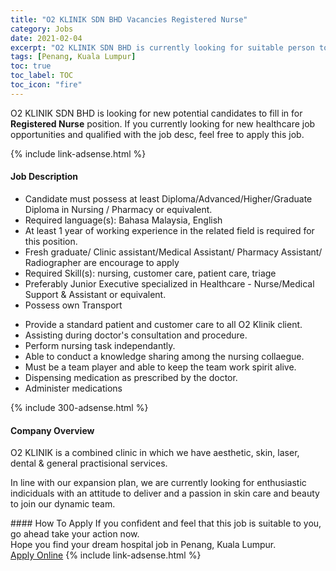 ```yaml
---
title: "O2 KLINIK SDN BHD Vacancies Registered Nurse" 
category: Jobs 
date: 2021-02-04 
excerpt: "O2 KLINIK SDN BHD is currently looking for suitable person to fill in the Registered Nurse which positioned at Penang, Kuala Lumpur" 
tags: [Penang, Kuala Lumpur] 
toc: true 
toc_label: TOC 
toc_icon: "fire" 
--- 
```


<p>O2 KLINIK SDN BHD is looking for new potential candidates to fill in for <b>Registered Nurse</b> position. If you currently looking for new healthcare job opportunities and qualified with the job desc, feel free to apply this job.
</p>{% include link-adsense.html %} 
<div><div><h4>Job Description</h4></div><div><div><span><div><ul><li>Candidate must possess at least Diploma/Advanced/Higher/Graduate Diploma in Nursing / Pharmacy or equivalent.</li><li>Required language(s): Bahasa Malaysia, English</li><li>At least 1 year of working experience in the related field is required for this position.</li><li>Fresh graduate/ Clinic assistant/Medical Assistant/ Pharmacy Assistant/ Radiographer are encourage to apply</li><li>Required Skill(s): nursing, customer care, patient care, triage</li><li>Preferably Junior Executive specialized in Healthcare - Nurse/Medical Support &amp; Assistant or equivalent.</li><li>Possess own Transport</li></ul><ul><li>Provide a standard patient and customer care to all O2 Klinik client.</li><li>Assisting during doctor's consultation and procedure.</li><li>Perform nursing task independantly.</li><li>Able to conduct a knowledge sharing among the nursing collaegue.</li><li>Must be a team player and able to keep the team work spirit alive.</li><li>Dispensing medication as prescribed by the doctor.</li><li>Administer medications</li></ul></div></span></div></div></div> 
{% include 300-adsense.html %} 
<div><div><h4>Company Overview</h4></div><div><div><span><div><p>O2 KLINIK is a combined clinic in which we have aesthetic, skin, laser, dental &amp; general practisional services.</p><p>In line with our expansion plan, we are currently looking for enthusiastic indiciduals with an attitude to deliver and a passion in skin care and beauty to join our dynamic team.</p></div></span></div></div></div> 
#### How To Apply 
If you confident and feel that this job is suitable to you, go ahead take your action now. <br/> 
Hope you find your dream hospital job in Penang, Kuala Lumpur. <br/> 
<a href="https://www.jobstreet.com.my/en/job/registered-nurse-4470036?jobId=jobstreet-my-job-4470036&sectionRank=15&token=0~ea7c643e-a9f6-4036-b4ad-9c2c2e6e25d8&fr=SRP%20View%20In%20New%20Ta" class="btn btn--warning" target="_blank" rel="nofollow noopenner">Apply Online</a> 
{% include link-adsense.html %} 